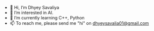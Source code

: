 - 👋 Hi, I’m Dhyey Savaliya
- 👀 I’m interested in AI.
- 🌱 I’m currently learning C++, Python
- 📫 To reach me, please send me "hi" on dhyeysavalia01@gmail.com

<!---
cursed-0men/cursed-0men is a ✨ special ✨ repository because its `README.md` (this file) appears on your GitHub profile.
You can click the Preview link to take a look at your changes.
--->
